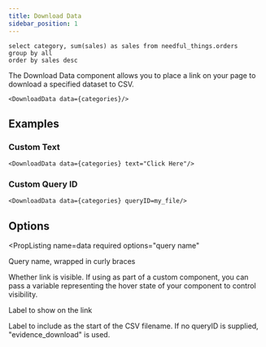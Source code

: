 ```yaml
---
title: Download Data
sidebar_position: 1
---
```


```categories
select category, sum(sales) as sales from needful_things.orders
group by all
order by sales desc
```

The Download Data component allows you to place a link on your page to download a specified dataset to CSV.

<DownloadData data={categories}/>

```svelte
<DownloadData data={categories}/>
```

## Examples

### Custom Text
<LineBreak/>

<DownloadData data={categories} text="Click Here"/>

```svelte
<DownloadData data={categories} text="Click Here"/>
```

### Custom Query ID
<LineBreak/>

<DownloadData data={categories} queryID=my_file/>

```svelte
<DownloadData data={categories} queryID=my_file/>
```

## Options

<PropListing
    name=data
    required
    options="query name"
>

Query name, wrapped in curly braces

</PropListing>
<PropListing 
    name="display"
    options={['true', 'false']}
    defaultValue="true"
>

Whether link is visible. If using as part of a custom component, you can pass a variable representing the hover state of your component to control visibility.

</PropListing>
<PropListing 
    name="text"
    options=string
    defaultValue="Download"
>

Label to show on the link

</PropListing>
<PropListing 
    name="queryID"
    options=string
>

Label to include as the start of the CSV filename. If no queryID is supplied, "evidence_download" is used.

</PropListing>